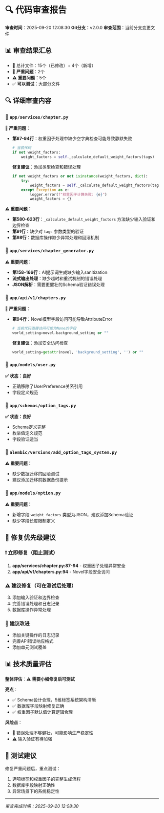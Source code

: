 # 🔍 代码审查报告

**审查时间**：2025-09-20 12:08:30
**Git分支**：v2.0.0
**审查范围**：当前分支变更文件

## 📊 审查结果汇总

- 📁 总计文件：15个（已修改）+ 4个（新增）
- 🚨 **严重问题**：2个
- ⚠️ **重要问题**：5个
- ✅ **可以测试**：大部分文件

## 🔍 详细审查内容

### 📁 `app/services/chapter.py`

**🚨 严重问题：**
- **第87-94行**：权重因子处理中缺少空字典检查可能导致静默失败
  ```python
  # 当前代码
  if not weight_factors:
      weight_factors = self._calculate_default_weight_factors(tags)
  ```
  **修复建议**：添加类型检查和错误处理
  ```python
  if not weight_factors or not isinstance(weight_factors, dict):
      try:
          weight_factors = self._calculate_default_weight_factors(tags)
      except Exception as e:
          logger.error(f"权重因子计算失败: {e}")
          weight_factors = {}
  ```

**⚠️ 重要问题：**
- **第580-623行**：`_calculate_default_weight_factors` 方法缺少输入验证和边界检查
- **第91行**：缺少对 `tags` 参数类型的验证
- **第98行**：数据库操作缺少异常处理和回滚机制

### 📁 `app/services/chapter_generator.py`

**⚠️ 重要问题：**
- **第158-166行**：AI提示词生成缺少输入sanitization
- **流式输出处理**：缺少超时和重试机制的错误处理
- **JSON解析**：需要更健壮的Schema验证错误处理

### 📁 `app/api/v1/chapters.py`

**🚨 严重问题：**
- **第94行**：Novel模型字段访问可能导致AttributeError
  ```python
  # 当前代码直接访问可能为None的字段
  world_setting=novel.background_setting or ""
  ```
  **修复建议**：添加安全访问检查
  ```python
  world_setting=getattr(novel, 'background_setting', '') or ""
  ```

### 📁 `app/models/user.py`

**✅ 状态：良好**
- 正确移除了UserPreference关系引用
- 字段定义规范

### 📁 `app/schemas/option_tags.py`

**✅ 状态：良好**
- Schema定义完整
- 枚举值定义规范
- 字段验证适当

### 📁 `alembic/versions/add_option_tags_system.py`

**⚠️ 重要问题：**
- 缺少数据迁移的回滚测试
- 建议添加迁移前数据备份提示

### 📁 `app/models/option.py`

**⚠️ 重要问题：**
- 新增字段 `weight_factors` 类型为JSON，建议添加Schema验证
- 缺少字段长度限制定义

## 🎯 修复优先级建议

### ❗ **立即修复（阻止测试）**
1. **app/services/chapter.py:87-94** - 权重因子处理异常安全
2. **app/api/v1/chapters.py:94** - Novel字段安全访问

### ⚠️ **建议修复（可在测试后处理）**
3. 添加输入验证和边界检查
4. 完善错误处理和日志记录
5. 数据库操作异常处理

### 📝 **建议改进**
- 添加关键操作的日志记录
- 完善API错误响应格式
- 添加单元测试覆盖

## 📊 技术质量评估

**整体评估**：⚠️ **需要小幅修复后可测试**

**亮点**：
- ✅ Schema设计合理，5维标签系统架构清晰
- ✅ 数据库字段映射修复正确
- ✅ 权重因子默认值计算逻辑合理

**风险点**：
- 🚨 错误处理不够健壮，可能影响生产稳定性
- ⚠️ 输入验证有待加强

## 🚀 测试建议

修复严重问题后，重点测试：
1. 选项标签和权重因子的完整生成流程
2. 数据库字段映射正确性
3. 异常场景下的系统稳定性

---
*审查完成时间：2025-09-20 12:08:30*